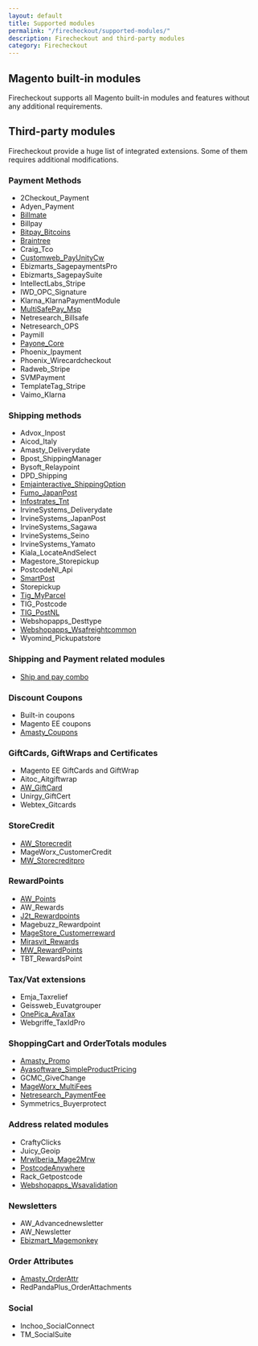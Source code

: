 ```yaml
---
layout: default
title: Supported modules
permalink: "/firecheckout/supported-modules/"
description: Firecheckout and third-party modules
category: Firecheckout
---
```


## Magento built-in modules

Firecheckout supports all Magento built-in modules and features without any
additional requirements.

## Third-party modules

Firecheckout provide a huge list of integrated extensions. Some of them requires
additional modifications.

### Payment Methods

- 2Checkout_Payment
- Adyen_Payment
- [Billmate](/firecheckout/supported-modules/billmate/)
- Billpay
- [Bitpay_Bitcoins](/firecheckout/supported-modules/bitpay-bitcoins/)
- [Braintree](/firecheckout/supported-modules/braintree/)
- Craig_Tco
- [Customweb_PayUnityCw](/firecheckout/supported-modules/customweb-payunitycw/)
- Ebizmarts_SagepaymentsPro
- Ebizmarts_SagepaySuite
- IntellectLabs_Stripe
- IWD_OPC_Signature
- Klarna_KlarnaPaymentModule
- [MultiSafePay_Msp](/firecheckout/supported-modules/multisafepay-msp/)
- Netresearch_Billsafe
- Netresearch_OPS
- Paymill
- [Payone_Core](/firecheckout/supported-modules/payone-core/)
- Phoenix_Ipayment
- Phoenix_Wirecardcheckout
- Radweb_Stripe
- SVMPayment
- TemplateTag_Stripe
- Vaimo_Klarna

### Shipping methods

- Advox_Inpost
- Aicod_Italy
- Amasty_Deliverydate
- Bpost_ShippingManager
- Bysoft_Relaypoint
- DPD_Shipping
- [Emjainteractive_ShippingOption](/firecheckout/supported-modules/emjainteractive-shippingoption/)
- [Fumo_JapanPost](/firecheckout/supported-modules/fumo-japanpost/)
- [Infostrates_Tnt](/firecheckout/supported-modules/infostrates-tnt/)
- IrvineSystems_Deliverydate
- IrvineSystems_JapanPost
- IrvineSystems_Sagawa
- IrvineSystems_Seino
- IrvineSystems_Yamato
- Kiala_LocateAndSelect
- Magestore_Storepickup
- PostcodeNl_Api
- [SmartPost](/firecheckout/supported-modules/smartpost/)
- Storepickup
- [Tig_MyParcel](/firecheckout/supported-modules/tig-myparcel/)
- TIG_Postcode
- [TIG_PostNL](/firecheckout/supported-modules/tig-postnl/)
- Webshopapps_Desttype
- [Webshopapps_Wsafreightcommon](/firecheckout/supported-modules/webshopapps-wsafreightcommon/)
- Wyomind_Pickupatstore

### Shipping and Payment related modules

- [Ship and pay combo](mymonki-ship2pay/)

### Discount Coupons

- Built-in coupons
- Magento EE coupons
- [Amasty_Coupons](/firecheckout/supported-modules/amasty-coupons/)

### GiftCards, GiftWraps and Certificates

- Magento EE GiftCards and GiftWrap
- Aitoc_Aitgiftwrap
- [AW_GiftCard](/firecheckout/supported-modules/aw-giftcard/)
- Unirgy_GiftCert
- Webtex_Gitcards

### StoreCredit

- [AW_Storecredit](/firecheckout/supported-modules/aw-storecredit/)
- MageWorx_CustomerCredit
- [MW_Storecreditpro](/firecheckout/supported-modules/mw-storecreditpro/)

### RewardPoints

- [AW_Points](/firecheckout/supported-modules/aw-points/)
- AW_Rewards
- [J2t_Rewardpoints](/firecheckout/supported-modules/j2t-rewardpoints/)
- Magebuzz_Rewardpoint
- [MageStore_Customerreward](/firecheckout/supported-modules/magestore-customerreward/)
- [Mirasvit_Rewards](/firecheckout/supported-modules/mirasvit-rewards/)
- [MW_RewardPoints](/firecheckout/supported-modules/mw-rewardpoints/)
- TBT_RewardsPoint

### Tax/Vat extensions

- Emja_Taxrelief
- Geissweb_Euvatgrouper
- [OnePica_AvaTax](onepica-avatax/)
- Webgriffe_TaxIdPro

### ShoppingCart and OrderTotals modules

- [Amasty_Promo](/firecheckout/supported-modules/amasty-promo/)
- [Ayasoftware_SimpleProductPricing](/firecheckout/supported-modules/ayasoftware-simpleproductpricing/)
- GCMC_GiveChange
- [MageWorx_MultiFees](/firecheckout/supported-modules/mageworx-multifees/)
- [Netresearch_PaymentFee](/firecheckout/supported-modules/netresearch-paymentfee/)
- Symmetrics_Buyerprotect

### Address related modules

- CraftyClicks
- Juicy_Geoip
- [MrwIberia_Mage2Mrw](/firecheckout/supported-modules/mrwiberia-mage2mrw/)
- [PostcodeAnywhere](/firecheckout/supported-modules/postcode-anywhere/)
- Rack_Getpostcode
- [Webshopapps_Wsavalidation](webshopapps-wsavalidation)

### Newsletters

- AW_Advancednewsletter
- AW_Newsletter
- [Ebizmart_Magemonkey](/firecheckout/supported-modules/ebizmarts-magemonkey/)

### Order Attributes

- [Amasty_OrderAttr](/firecheckout/supported-modules/amasty-orderattr/)
- RedPandaPlus_OrderAttachments

### Social

- Inchoo_SocialConnect
- TM_SocialSuite
